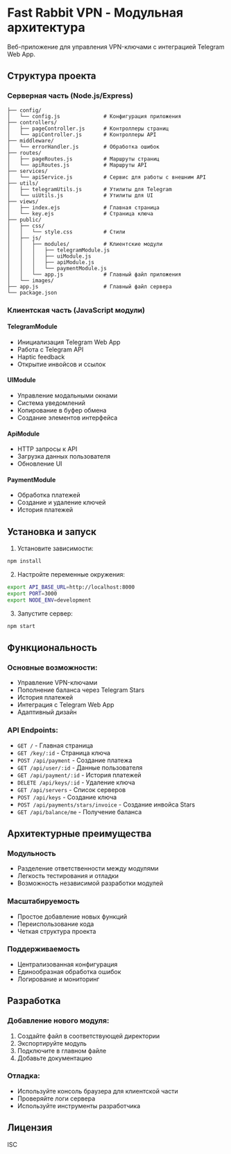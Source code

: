 # Fast Rabbit VPN - Модульная архитектура

Веб-приложение для управления VPN-ключами с интеграцией Telegram Web App.

## Структура проекта

### Серверная часть (Node.js/Express)

```
├── config/
│   └── config.js              # Конфигурация приложения
├── controllers/
│   ├── pageController.js      # Контроллеры страниц
│   └── apiController.js       # Контроллеры API
├── middleware/
│   └── errorHandler.js        # Обработка ошибок
├── routes/
│   ├── pageRoutes.js          # Маршруты страниц
│   └── apiRoutes.js           # Маршруты API
├── services/
│   └── apiService.js          # Сервис для работы с внешним API
├── utils/
│   ├── telegramUtils.js       # Утилиты для Telegram
│   └── uiUtils.js             # Утилиты для UI
├── views/
│   ├── index.ejs              # Главная страница
│   └── key.ejs                # Страница ключа
├── public/
│   ├── css/
│   │   └── style.css          # Стили
│   ├── js/
│   │   ├── modules/           # Клиентские модули
│   │   │   ├── telegramModule.js
│   │   │   ├── uiModule.js
│   │   │   ├── apiModule.js
│   │   │   └── paymentModule.js
│   │   └── app.js             # Главный файл приложения
│   └── images/
├── app.js                     # Главный файл сервера
└── package.json
```

### Клиентская часть (JavaScript модули)

#### TelegramModule
- Инициализация Telegram Web App
- Работа с Telegram API
- Haptic feedback
- Открытие инвойсов и ссылок

#### UIModule
- Управление модальными окнами
- Система уведомлений
- Копирование в буфер обмена
- Создание элементов интерфейса

#### ApiModule
- HTTP запросы к API
- Загрузка данных пользователя
- Обновление UI

#### PaymentModule
- Обработка платежей
- Создание и удаление ключей
- История платежей

## Установка и запуск

1. Установите зависимости:
```bash
npm install
```

2. Настройте переменные окружения:
```bash
export API_BASE_URL=http://localhost:8000
export PORT=3000
export NODE_ENV=development
```

3. Запустите сервер:
```bash
npm start
```

## Функциональность

### Основные возможности:
- Управление VPN-ключами
- Пополнение баланса через Telegram Stars
- История платежей
- Интеграция с Telegram Web App
- Адаптивный дизайн

### API Endpoints:
- `GET /` - Главная страница
- `GET /key/:id` - Страница ключа
- `POST /api/payment` - Создание платежа
- `GET /api/user/:id` - Данные пользователя
- `GET /api/payment/:id` - История платежей
- `DELETE /api/keys/:id` - Удаление ключа
- `GET /api/servers` - Список серверов
- `POST /api/keys` - Создание ключа
- `POST /api/payments/stars/invoice` - Создание инвойса Stars
- `GET /api/balance/me` - Получение баланса

## Архитектурные преимущества

### Модульность
- Разделение ответственности между модулями
- Легкость тестирования и отладки
- Возможность независимой разработки модулей

### Масштабируемость
- Простое добавление новых функций
- Переиспользование кода
- Четкая структура проекта

### Поддерживаемость
- Централизованная конфигурация
- Единообразная обработка ошибок
- Логирование и мониторинг

## Разработка

### Добавление нового модуля:
1. Создайте файл в соответствующей директории
2. Экспортируйте модуль
3. Подключите в главном файле
4. Добавьте документацию

### Отладка:
- Используйте консоль браузера для клиентской части
- Проверяйте логи сервера
- Используйте инструменты разработчика

## Лицензия

ISC 
